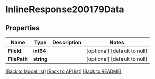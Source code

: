 # InlineResponse200179Data

## Properties
Name | Type | Description | Notes
------------ | ------------- | ------------- | -------------
**FileId** | **int64** |  | [optional] [default to null]
**FilePath** | **string** |  | [optional] [default to null]

[[Back to Model list]](../README.md#documentation-for-models) [[Back to API list]](../README.md#documentation-for-api-endpoints) [[Back to README]](../README.md)

